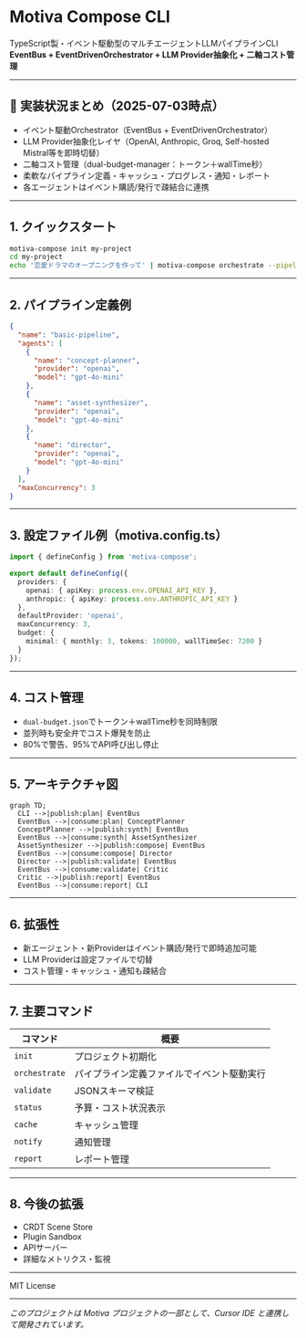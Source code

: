 # Motiva Compose CLI

TypeScript製・イベント駆動型のマルチエージェントLLMパイプラインCLI  
**EventBus + EventDrivenOrchestrator + LLM Provider抽象化 + 二軸コスト管理**

---

## 🚩 実装状況まとめ（2025-07-03時点）

- イベント駆動Orchestrator（EventBus + EventDrivenOrchestrator）
- LLM Provider抽象化レイヤ（OpenAI, Anthropic, Groq, Self-hosted Mistral等を即時切替）
- 二軸コスト管理（dual-budget-manager：トークン＋wallTime秒）
- 柔軟なパイプライン定義・キャッシュ・プログレス・通知・レポート
- 各エージェントはイベント購読/発行で疎結合に連携

---

## 1. クイックスタート

```bash
motiva-compose init my-project
cd my-project
echo '恋愛ドラマのオープニングを作って' | motiva-compose orchestrate --pipeline-file pipeline.json
```

---

## 2. パイプライン定義例

```json
{
  "name": "basic-pipeline",
  "agents": [
    {
      "name": "concept-planner",
      "provider": "openai",
      "model": "gpt-4o-mini"
    },
    {
      "name": "asset-synthesizer",
      "provider": "openai",
      "model": "gpt-4o-mini"
    },
    {
      "name": "director",
      "provider": "openai",
      "model": "gpt-4o-mini"
    }
  ],
  "maxConcurrency": 3
}
```

---

## 3. 設定ファイル例（motiva.config.ts）

```ts
import { defineConfig } from 'motiva-compose';

export default defineConfig({
  providers: {
    openai: { apiKey: process.env.OPENAI_API_KEY },
    anthropic: { apiKey: process.env.ANTHROPIC_API_KEY }
  },
  defaultProvider: 'openai',
  maxConcurrency: 3,
  budget: {
    minimal: { monthly: 3, tokens: 100000, wallTimeSec: 7200 }
  }
});
```

---

## 4. コスト管理

- `dual-budget.json`でトークン＋wallTime秒を同時制限
- 並列時も安全弁でコスト爆発を防止
- 80%で警告、95%でAPI呼び出し停止

---

## 5. アーキテクチャ図

```mermaid
graph TD;
  CLI -->|publish:plan| EventBus
  EventBus -->|consume:plan| ConceptPlanner
  ConceptPlanner -->|publish:synth| EventBus
  EventBus -->|consume:synth| AssetSynthesizer
  AssetSynthesizer -->|publish:compose| EventBus
  EventBus -->|consume:compose| Director
  Director -->|publish:validate| EventBus
  EventBus -->|consume:validate| Critic
  Critic -->|publish:report| EventBus
  EventBus -->|consume:report| CLI
```

---

## 6. 拡張性

- 新エージェント・新Providerはイベント購読/発行で即時追加可能
- LLM Providerは設定ファイルで切替
- コスト管理・キャッシュ・通知も疎結合

---

## 7. 主要コマンド

| コマンド | 概要 |
|----------|------|
| `init` | プロジェクト初期化 |
| `orchestrate` | パイプライン定義ファイルでイベント駆動実行 |
| `validate` | JSONスキーマ検証 |
| `status` | 予算・コスト状況表示 |
| `cache` | キャッシュ管理 |
| `notify` | 通知管理 |
| `report` | レポート管理 |

---

## 8. 今後の拡張

- CRDT Scene Store
- Plugin Sandbox
- APIサーバー
- 詳細なメトリクス・監視

---

MIT License

---

*このプロジェクトは Motiva プロジェクトの一部として、Cursor IDE と連携して開発されています。* 